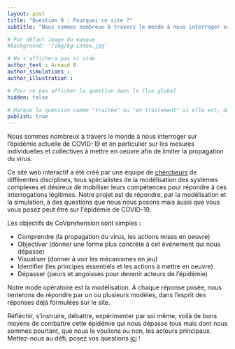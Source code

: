 ```yaml
---
layout: post
title: "Question 0 : Pourquoi ce site ?"
subtitle: "Nous sommes nombreux à travers le monde à nous interroger sur l’épidémie actuelle de COVID-19 et en particulier sur les mesures individuelles et collectives à mettre en oeuvre afin de limiter la propagation du virus."

# Par défaut image du masque
#background: '/img/bg-index.jpg'

# Ne s'affichera pas si vide
author_text : Arnaud B.
author_simulations :
author_illustration :

# Pour ne pas afficher la question dans le flux global
hidden: false

# Marque la question comme "traitée" ou "en traitement" si elle est, dans cette ordre, publiée ou non
publish: true
---
```


Nous sommes nombreux à travers le monde à nous interroger sur l’épidémie actuelle de COVID-19 et en particulier sur les mesures individuelles et collectives à mettre en oeuvre afin de limiter la propagation du virus. 

Ce site web interactif a été créé par une équipe de [chercheurs](https://covprehension.org/about) de différentes disciplines, tous spécialistes de la modélisation des systèmes complexes et désireux de mobiliser leurs compétences pour répondre à ces interrogations légitimes. Notre projet est de répondre, par la modélisation et la simulation, à des questions que nous nous posons mais aussi que vous vous posez peut être sur l'épidémie de COVID-19.

Les objectifs de CoVprehension sont simples :
- Comprendre (la propagation du virus, les actions mises en oeuvre)
- Objectiver (donner une forme plus concrète à cet événement qui nous dépasse)
- Visualiser (donner à voir les mécanismes en jeu)
- Identifier (les principes essentiels et les actions à mettre en oeuvre)
- Dépasser (peurs et angoisses pour devenir acteurs de l’épidémie)

Notre mode opératoire est la modélisation. A chaque réponse posée, nous tenterons de répondre par un ou plusieurs modèles, dans l’esprit des réponses déjà formulées sur le site.

Réfléchir, s’instruire, débattre, expérimenter par soi même, voilà de bons moyens de combattre cette épidémie qui nous dépasse tous mais dont nous sommes pourtant, que nous le voulions ou non, les acteurs principaux.  
Mettez-nous au défi, posez vos questions [ici](https://framaforms.org/covprehension-mettez-nous-au-defi-posez-vos-questions-1585223922) !

